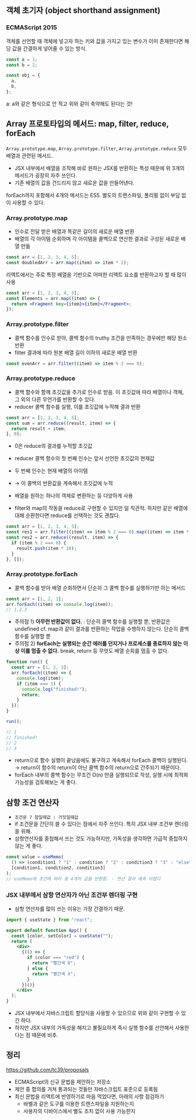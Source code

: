 ## 객체 초기자 (object shorthand assignment)

### ECMAScript 2015

객체를 선언할 때 객체에 넣고자 하는 키와 값을 가지고 있는 변수가 이미 존재한다면 해당 값을 간결하게 넣어줄 수 있는 방식.

```jsx
const a = 1;
const b = 2;

const obj = {
  a,
  b,
};
```

a: a와 같은 형식으로 안 적고 위와 같이 축약해도 된다는 것!

## Array 프로토타입의 메서드: map, filter, reduce, forEach

`Array.prototype.map`, `Array.prototype.filter`, `Array.prototype.reduce` 모두 배열과 관련된 메서드.

- JSX 내부에서 배열을 조작해 바로 원하는 JSX를 반환하는 특성 때문에 위 3개의 메서드가 굉장히 자주 쓰인다.
- 기존 배열의 값을 건드리지 않고 새로운 값을 만들어낸다.

forEach까지 포함해서 4개의 메서드는 ES5. 별도의 트랜스파일, 폴리필 없이 부담 없이 사용할 수 있다.

### Array.prototype.map

- 인수로 전달 받은 배열과 똑같은 길이의 새로운 배열 반환
- 배열의 각 아이템 순회하며 각 아이템을 콜백으로 연산한 결과로 구성된 새로운 배열 만듦

```jsx
const arr = [1, 2, 3, 4, 5];
const doubledArr = arr.map((item) => item * 2);
```

리액트에서는 주로 특정 배열을 기반으로 어떠한 리액트 요소를 반환하고자 할 때 많이 사용

```jsx
const arr = [1, 2, 3, 4, 5];
const Elements = arr.map((item) => {
  return <Fragment key={item}>{item}</Fragment>;
});
```

### Array.prototype.filter

- 콜백 함수를 인수로 받아, 콜백 함수의 truthy 조건을 만족하는 경우에만 해당 원소 반환
- filter 결과에 따라 원본 배열 길이 이하의 새로운 배열 반환

```jsx
const evenArr = arr.filter((item) => item % 2 === 0);
```

### Array.prototype.reduce

- 콜백 함수와 함께 초깃값을 추가로 인수로 받음. 이 초깃값에 따라 배열이나 객체, 그 외의 다른 무언가를 반환할 수 있다.
- reducer 콜백 함수를 실행, 이를 초깃값에 누적해 결과 반환

```jsx
const arr = [1, 2, 3, 4, 5];
const sum = arr.reduce((result, item) => {
  return result + item;
}, 0);
```

- 0은 reduce의 결과를 누적할 초깃값
- reducer 콜백 함수의 첫 번째 인수는 앞서 선언한 초깃값의 현재값
- 두 번째 인수는 현재 배열의 아이템
- → 이 콜백의 반환값을 계속해서 초깃값에 누적

- 배열을 원하는 하나의 객체로 변환하는 등 다양하게 사용
- filter와 map의 작동을 reduce로 구현할 수 있지만 덜 직관적. 하지만 같은 배열에 대해 순환한다면 reduce를 선택하는 것도 괜찮다.

```jsx
const arr = [1, 2, 3, 4, 5];
const res1 = arr.filter((item) => item % 2 === 0).map((item) => item * 100);
const res2 = arr.reduce((result, item) => {
  if (item % 2 === 0) {
    result.push(item * 10);
  }
}, []);
```

### Array.prototype.forEach

- 콜백 함수를 받아 배열 순회하면서 단순히 그 콜백 함수를 실행하기만 하는 메서드

```jsx
const arr = [1, 2, 3];
arr.forEach((item) => console.log(item));
// 1,2,3
```

- 주의점 1) **아무런 반환값이 없다.** : 단순히 콜백 함수를 실행할 뿐, 반환값은 undefined
  cf. map과 같이 결과를 반환하는 작업을 수행하지 않는다. 단순히 콜백 함수를 실행할 뿐
- 주의점 2) **forEach는 실행되는 순간 에러를 던지거나 프로세스를 종료하지 않는 이상 이를 멈출 수 없다.** break, return 등 무엇도 배열 순회를 멈출 수 없다.

```jsx
function run() {
  const arr = [1, 2, 3];
  arr.forEach((item) => {
    console.log(item);
    if (item === 1) {
      console.log("finished!");
      return;
    }
  });
}

run();

// 1
// finished!
// 2
// 3
```

- return으로 함수 실행이 끝났음에도 불구하고 계속해서 forEach 콜백이 실행된다.
  → return이 함수의 return이 아닌 콜백 함수의 return으로 간주되기 때문이다.
- forEach 내부의 콜백 함수는 무조건 O(n) 만큼 실행되므로 작성, 실행 시에 최적화 가능성을 검토해보는 게 좋다.

## 삼항 조건 연산자

- `조건문 ? 참일때값 : 거짓일때값`
- if 조건문을 간단히 쓸 수 있다는 점에서 자주 쓰인다. 특히 JSX 내부 조건부 렌더링을 위해.
- 삼항연산자를 중첩해서 쓰는 것도 가능하지만, 가독성을 생각하면 가급적 중첩하지 않는 게 좋다.

```jsx
const value = useMemo(
  () => (condition1 ? "1" : condition ? "2" : condition3 ? "3" : "else"),
  [condition1, condition2, condition3]
);
// useMemo에 조건에 따라 총 4개의 값을 반환함. - 연산 결과 예측 어렵다
```

### JSX 내부에서 삼항 연산자가 아닌 조건부 렌더링 구현

- 삼항 연산자를 많이 쓰는 이유는 가장 간결하기 때문.

```jsx
import { useState } from "react";

export default function App() {
  const [color, setColor] = useState("");
  return (
    <div>
      {(() => {
        if (color === "red") {
          return "빨간색 O";
        } else {
          return "빨간색 X";
        }
      })()}
    </div>
  );
}
```

- JSX 내부에서 자바스크립트 할당식을 사용할 수 있으므로 위와 같이 구현할 수 있긴 하다.
- 하지만 JSX 내부의 가독성을 해치고 불필요하게 즉시 실행 함수를 선언해서 사용한다는 점 때문에 비추.

## 정리

https://github.com/tc39/proposals

- ECMAScript의 신규 문법을 제안하는 저장소
- 제안 중 합의를 거쳐 통과되는 것들만 자바스크립트 표준으로 등록됨
- 최신 문법을 리액트에 반영하기로 마음 먹었다면, 아래의 사항 점검하기
  - 바벨과 같은 도구를 이용한 트랜스파일을 지원하는지
  - 사용자의 디바이스에서 별도 조치 없이 사용 가능한지

